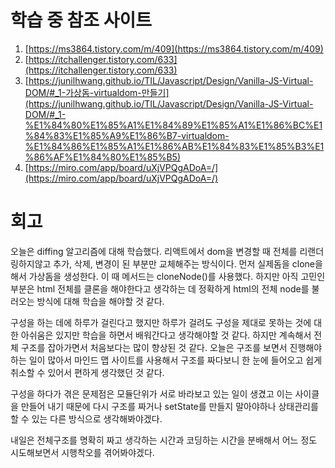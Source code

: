 # 학습 중 참조 사이트

1. [https://ms3864.tistory.com/m/409](https://ms3864.tistory.com/m/409)
2. [https://itchallenger.tistory.com/633](https://itchallenger.tistory.com/633)
3. [https://junilhwang.github.io/TIL/Javascript/Design/Vanilla-JS-Virtual-DOM/#_1-가상돔-virtualdom-만들기](https://junilhwang.github.io/TIL/Javascript/Design/Vanilla-JS-Virtual-DOM/#_1-%E1%84%80%E1%85%A1%E1%84%89%E1%85%A1%E1%86%BC%E1%84%83%E1%85%A9%E1%86%B7-virtualdom-%E1%84%86%E1%85%A1%E1%86%AB%E1%84%83%E1%85%B3%E1%86%AF%E1%84%80%E1%85%B5)
4. [https://miro.com/app/board/uXjVPQgADoA=/](https://miro.com/app/board/uXjVPQgADoA=/)

# 회고

오늘은 diffing 알고리즘에 대해 학습했다. 리액트에서 dom을 변경할 때 전체를 리랜더링하지않고 추가, 삭제, 변경이 된 부분만 교체해주는 방식이다. 먼저 실제돔을 clone을 해서 가상돔을 생성한다. 이 때 메서드는 cloneNode()를 사용했다. 하지만 아직 고민인 부분은 html 전체를 클론을 해야한다고 생각하는 데 정확하게 html의 전체 node를 불러오는 방식에 대해 학습을 해야할 것 같다.

구성을 하는 데에 하루가 걸린다고 했지만 하루가 걸려도 구성을 제대로 못하는 것에 대한 아쉬움은 있지만 학습을 하면서 배워간다고 생각해야할 것 같다. 하지만 계속해서 전체 구조를 잡아가면서 처음보다는 많이 향상된 것 같다. 오늘은 구조를 보면서 진행해야 하는 일이 많아서 마인드 맵 사이트를 사용해서 구조를 짜다보니 한 눈에 들어오고 쉽게 취소할 수 있어서 편하게 생각했던 것 같다. 

구성을 하다가 겪은 문제점은 모듈단위가 서로 바라보고 있는 일이 생겼고 이는 사이클을 만들어 내기 때문에 다시 구조를 짜거나 setState를 만들지 말아야하나 상태관리를 할 수 있는 다른 방식으로 생각해봐야겠다.

내일은 전체구조를 명확히 짜고 생각하는 시간과 코딩하는 시간을 분배해서 어느 정도 시도해보면서 시행착오를 겪어봐야겠다.
